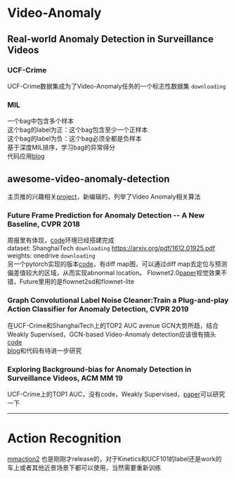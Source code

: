 # Video-Anomaly


## Real-world Anomaly Detection in Surveillance Videos
### UCF-Crime
UCF-Crime数据集成为了Video-Anomaly任务的一个标志性数据集 `downloading`  
### MIL
一个bag中包含多个样本  
这个bag的label为正：这个bag包含至少一个正样本  
这个bag的label为负：这个bag必须全都是负样本  
基于深度MIL排序，学习bag的异常得分  
代码应用[blog](https://blog.csdn.net/jiafeier_555/article/details/84751928)

## awesome-video-anomaly-detection
主页推的兴趣相关[project](https://github.com/fjchange/awesome-video-anomaly-detection)，新编辑的，列举了Video Anomaly相关算法  

### Future Frame Prediction for Anomaly Detection -- A New Baseline, CVPR 2018  
周报里有体现，[code](https://github.com/StevenLiuWen/ano_pred_cvpr2018)环境已经搭建完成  
dataset: ShanghaiTech `downloading`   https://arxiv.org/pdf/1612.01925.pdf
weights: onedrive `downloading`    
另一个pytorch实现的版本[code](https://github.com/feiyuhuahuo/Anomaly_Prediction)，有diff map图，可以通过diff map去定位与预测偏差值较大的区域，从而实现abnormal location。  Flownet2.0[paper](https://arxiv.org/pdf/1612.01925.pdf)视觉效果不错，Future里用的是flownet2sd和flownet-lite

### Graph Convolutional Label Noise Cleaner:Train a Plug-and-play Action Classifier for Anomaly Detection, CVPR 2019
在UCF-Crime和ShanghaiTech上的TOP2 AUC  avenue
GCN大势所趋，结合Weakly Supervised，GCN-based Video-Anomaly detection应该很有搞头[code](https://github.com/jx-zhong-for-academic-purpose/GCN-Anomaly-Detection)  
[blog](https://www.cnblogs.com/LeeGoHigh/p/11221587.html)和代码有待进一步研究  

### Exploring Background-bias for Anomaly Detection in Surveillance Videos, ACM MM 19  
UCF-Crime上的TOP1 AUC，没有code，Weakly Supervised，[paper](https://sci-hub.pl/10.1145/3343031.3350998)可以研究一下  

---
# Action Recognition  
[mmaction2](https://github.com/open-mmlab/mmaction2) 也是刚刚才release的，对于Kinetics和UCF101的label还是work的  
车上或者其他近景场景下都可以使用，当然需要重新训练
